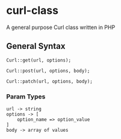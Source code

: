 # curl-class

A general purpose Curl class written in PHP

## General Syntax

    Curl::get(url, options);

    Curl::post(url, options, body);

    Curl::patch(url, options, body);

### Param Types

    url -> string
    options -> [
        option_name => option_value
    ]
    body -> array of values
